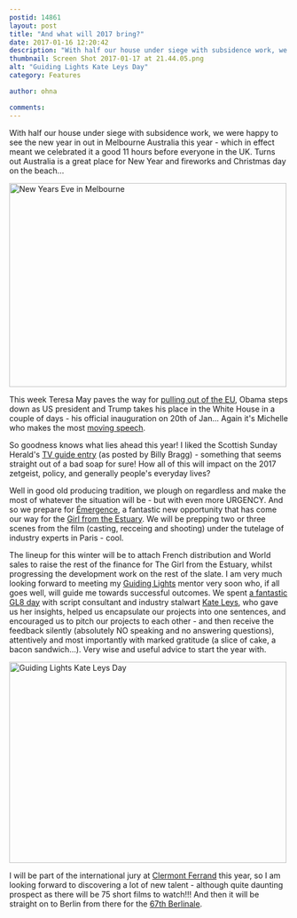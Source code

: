 ```yaml
---
postid: 14861
layout: post
title: "And what will 2017 bring?"
date: 2017-01-16 12:20:42
description: "With half our house under siege with subsidence work, we were happy to see the new year in out in Melbourne Australia this year - which in effect meant we celebrated it a good 11 hours before everyone in the&#8230;"
thumbnail: Screen Shot 2017-01-17 at 21.44.05.png
alt: "Guiding Lights Kate Leys Day"
category: Features

author: ohna

comments:
---
```


<p>With half our house under siege with subsidence work, we were happy to see the new year in out in Melbourne Australia this year - which in effect meant we celebrated it a good 11 hours before everyone in the <span class="caps">UK.</span> Turns out Australia is a great place for New Year and fireworks and Christmas day on the beach...</p>

<p><a href="{{ site.baseurl }}/i/Screen%20Shot%202017-01-17%20at%2021.34.25.png"><img alt="New Years Eve in Melbourne" src="{{ site.baseurl }}/assets_c/2017/01/Screen Shot 2017-01-17 at 21.34.25-thumb-500x367-1442.png" width="500" height="367" class="mt-image-none" style="" /></a></p>

<p>This week Teresa May paves the way for <a href="https://www.theguardian.com/politics/blog/live/2017/jan/17/theresa-may-brexit-speech-pound-steadies-ahead-of-theresa-mays-brexit-speech-politics-live">pulling out of the EU</a>, Obama steps down as US president and Trump takes his place in the White House in a couple of days - his official inauguration on 20th of Jan... Again it's Michelle who makes the most <a href="https://www.youtube.com/watch?v=uc5Zvd8AaQI">moving speech</a>.</p>

<p>So goodness knows what lies ahead this year! I liked the Scottish Sunday Herald's <a href="https://www.facebook.com/billybraggofficial/photos/a.249499147470.158205.44905697470/10154007022862471/?type=3&amp;theater">TV guide entry</a> (as posted by Billy Bragg) - something that seems straight out of a bad soap for sure! How all of this will impact on the 2017 zetgeist, policy, and generally people's everyday lives? </p>

<p>Well in good old producing tradition, we plough on regardless and make the most of whatever the situation will be - but with even more <span class="caps">URGENCY.</span> And so we prepare for <a href="http://www.emergence-cinema.fr/">Émergence</a>, a fantastic new opportunity that has come our way for the <a href="{{ site.baseurl }}/films-in-development.html">Girl from the Estuary</a>. We will be prepping two or three scenes from the film (casting, recceing and shooting) under the tutelage of industry experts in Paris - cool.</p>

<p>The lineup for this winter will be to attach French distribution and World sales to raise the rest of the finance for The Girl from the Estuary, whilst progressing the development work on the rest of the slate. I am very much looking forward to meeting my <a href="http://www.lighthouse.org.uk/guiding-lights/mentors-and-mentees/2016-2017-mentees-mentors">Guiding Lights</a> mentor very soon who, if all goes well, will guide me towards successful outcomes. We spent <a href="https://www.instagram.com/p/BPImRyGAo-DB5JV59f_mvkzwyPMNEYAK7HXn980/?taken-by=ruthpaxton">a fantastic <span class="caps">GL8 </span>day</a> with script consultant and industry stalwart <a href="http://www.kateleys.co.uk/">Kate Leys</a>, who gave us her insights, helped us encapsulate our projects into one sentences, and encouraged us to pitch our projects to each other - and then receive the feedback silently (absolutely NO speaking and no answering questions), attentively and most importantly with marked gratitude (a slice of cake, a bacon sandwich...). Very wise and useful advice to start the year with. </p>

<p><a href="{{ site.baseurl }}/assets_c/2017/01/Screen Shot 2017-01-17 at 21.44.05-1445.html" onclick="window.open('{{ site.baseurl }}/assets_c/2017/01/Screen Shot 2017-01-17 at 21.44.05-1445.html','popup','width=597,height=433,scrollbars=no,resizable=no,toolbar=no,directories=no,location=no,menubar=no,status=no,left=0,top=0'); return false"><img src="{{ site.baseurl }}/assets_c/2017/01/Screen Shot 2017-01-17 at 21.44.05-thumb-500x362-1445.png" width="500" height="362" alt="Guiding Lights Kate Leys Day" class="mt-image-none" style="" /></a></p>

<p>I will be part of the international jury at <a href="http://www.clermont-filmfest.com/?nlang=2">Clermont Ferrand</a> this year, so I am looking forward to discovering a lot of new talent - although quite daunting prospect as there will be 75 short films to watch!!! And then it will be straight on to Berlin from there for the <a href="https://www.berlinale.de/en/das_festival/sektionen_sonderveranstaltungen/wettbewerb/index.html">67th Berlinale</a>.</p>




